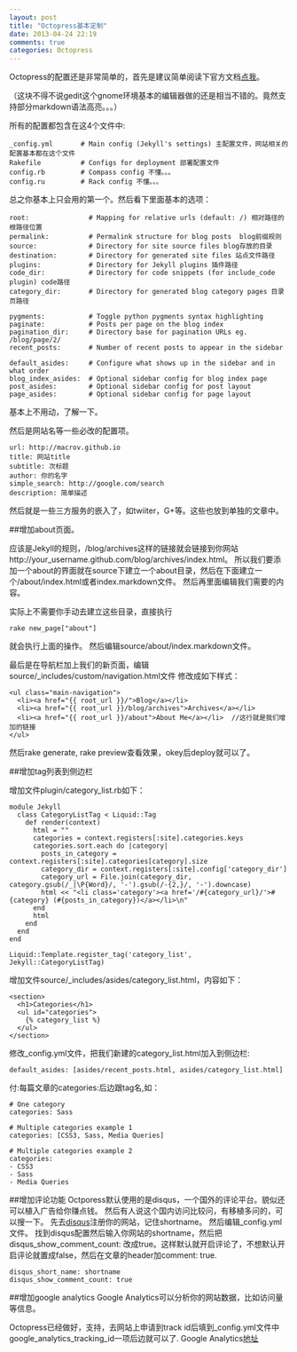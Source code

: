```yaml
---
layout: post
title: "Octopress基本定制"
date: 2013-04-24 22:19
comments: true
categories: Octopress
---
```


Octopress的配置还是非常简单的，首先是建议简单阅读下官方文档[点我](http://octopress.org/docs/configuring/)。

（这块不得不说gedit这个gnome环境基本的编辑器做的还是相当不错的。竟然支持部分markdown语法高亮。。。）

所有的配置都包含在这4个文件中:
```
_config.yml       # Main config (Jekyll's settings) 主配置文件，网站相关的配置基本都在这个文件
Rakefile          # Configs for deployment 部署配置文件
config.rb         # Compass config 不懂。。。
config.ru         # Rack config 不懂。。。
```


<!-- more -->
总之你基本上只会用的第一个。然后看下里面基本的选项：
```
root:               # Mapping for relative urls (default: /) 相对路径的根路径位置
permalink:          # Permalink structure for blog posts  blog前缀规则
source:             # Directory for site source files blog存放的目录
destination:        # Directory for generated site files 站点文件路径
plugins:            # Directory for Jekyll plugins 插件路径
code_dir:           # Directory for code snippets (for include_code plugin) code路径
category_dir:       # Directory for generated blog category pages 目录页路径

pygments:           # Toggle python pygments syntax highlighting
paginate:           # Posts per page on the blog index
pagination_dir:     # Directory base for pagination URLs eg. /blog/page/2/
recent_posts:       # Number of recent posts to appear in the sidebar

default_asides:     # Configure what shows up in the sidebar and in what order
blog_index_asides:  # Optional sidebar config for blog index page
post_asides:        # Optional sidebar config for post layout
page_asides:        # Optional sidebar config for page layout

```
基本上不用动，了解一下。

然后是网站名等一些必改的配置项。
```
url: http://macrov.github.io
title: 网站title
subtitle: 次标题
author: 你的名字
simple_search: http://google.com/search
description: 简单描述
```

然后就是一些三方服务的嵌入了，如twiiter，G+等。这些也放到单独的文章中。

##增加about页面。

应该是Jekyll的规则，/blog/archives这样的链接就会链接到你网站http://your_username.github.com/blog/archives/index.html。
所以我们要添加一个about的界面就在source下建立一个about目录，然后在下面建立一个/about/index.html或者index.markdown文件。
然后再里面编辑我们需要的内容。

实际上不需要你手动去建立这些目录，直接执行
```
rake new_page["about"]
```
就会执行上面的操作。
然后编辑source/about/index.markdown文件。

最后是在导航栏加上我们的新页面，编辑source/_includes/custom/navigation.html文件
修改成如下样式：
```
<ul class="main-navigation">
  <li><a href="{{ root_url }}/">Blog</a></li>
  <li><a href="{{ root_url }}/blog/archives">Archives</a></li>
  <li><a href="{{ root_url }}/about">About Me</a></li>  //这行就是我们增加的链接
</ul>

```
然后rake generate, rake preview查看效果，okey后deploy就可以了。

##增加tag列表到侧边栏

增加文件plugin/category_list.rb如下：
```
module Jekyll
  class CategoryListTag < Liquid::Tag
    def render(context)
      html = ""
      categories = context.registers[:site].categories.keys
      categories.sort.each do |category|
        posts_in_category = context.registers[:site].categories[category].size
        category_dir = context.registers[:site].config['category_dir']
        category_url = File.join(category_dir, category.gsub(/_|\P{Word}/, '-').gsub(/-{2,}/, '-').downcase)
        html << "<li class='category'><a href='/#{category_url}/'>#{category} (#{posts_in_category})</a></li>\n"
      end
      html
    end
  end
end

Liquid::Template.register_tag('category_list', Jekyll::CategoryListTag)
```
增加文件source/_includes/asides/category_list.html，内容如下：
```
<section>
  <h1>Categories</h1>
  <ul id="categories">
    {% category_list %}
  </ul>
</section>
```
修改_config.yml文件，把我们新建的category_list.html加入到侧边栏:
```
default_asides: [asides/recent_posts.html, asides/category_list.html]
```
付:每篇文章的categories:后边跟tag名,如：
```
# One category
categories: Sass

# Multiple categories example 1
categories: [CSS3, Sass, Media Queries]

# Multiple categories example 2
categories:
- CSS3
- Sass
- Media Queries

```


##增加评论功能
Octporess默认使用的是disqus，一个国外的评论平台。貌似还可以植入广告给你赚点钱。
然后有人说这个国内访问比较问，有移植多问的，可以搜一下。
先去[disqus](http://disqus.com/)注册你的网站，记住shortname。
然后编辑_config.yml文件。
找到disqus配置然后输入你网站的shortname，然后把disqus_show_comment_count: 改成true。这样默认就开启评论了，不想默认开启评论就置成false，然后在文章的header加comment: true.
```
disqus_short_name: shortname
disqus_show_comment_count: true
```

##增加google analytics
Google Analytics可以分析你的网站数据，比如访问量等信息。

Octopress已经做好，支持，去网站上申请到track id后填到_config.yml文件中google_analytics_tracking_id一项后边就可以了.
Google Analytics[地址](www.google.com/analytics)


